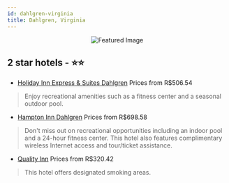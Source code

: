 ```yaml
---
id: dahlgren-virginia
title: Dahlgren, Virginia
---
```


<center><img src="https://i.travelapi.com/hotels/1000000/540000/531100/531070/658efe37_z.jpg" alt="Featured Image" /></center>


##  2 star hotels - ⭐️⭐️

-    [Holiday Inn Express & Suites Dahlgren](https://us.hurb.com/br/hotels/dahlgren/holiday-inn-express-suites-dahlgren-JNP-JP088839?cmp=18055) Prices from R$506.54
   > Enjoy recreational amenities such as a fitness center and a seasonal outdoor pool.
-    [Hampton Inn Dahlgren](https://us.hurb.com/br/hotels/dahlgren/hampton-inn-dahlgren-JNP-JP256460?cmp=18055) Prices from R$698.58
   > Don't miss out on recreational opportunities including an indoor pool and a 24-hour fitness center. This hotel also features complimentary wireless Internet access and tour/ticket assistance.
-    [Quality Inn](https://us.hurb.com/br/hotels/dahlgren/quality-inn-JNP-JP987217?cmp=18055) Prices from R$320.42
   > This hotel offers designated smoking areas.
